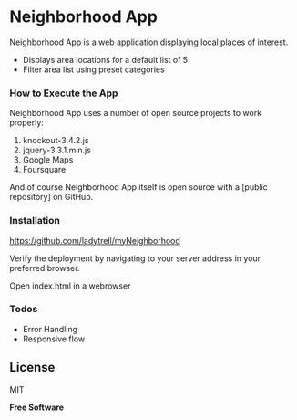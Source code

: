 # Neighborhood App

Neighborhood App is a web application displaying local places of interest.

  - Displays area locations for a default list of 5
  - Filter area list using preset categories


### How to Execute the App

Neighborhood App uses a number of open source projects to work properly:

1.	knockout-3.4.2.js
2.  jquery-3.3.1.min.js
3.  Google Maps
4.  Foursquare


And of course Neighborhood App itself is open source with a [public repository]
 on GitHub.

### Installation

https://github.com/ladytrell/myNeighborhood


Verify the deployment by navigating to your server address in your preferred browser.

Open index.html in a webrowser


### Todos

 - Error Handling
 - Responsive flow

License
----

MIT


**Free Software**
